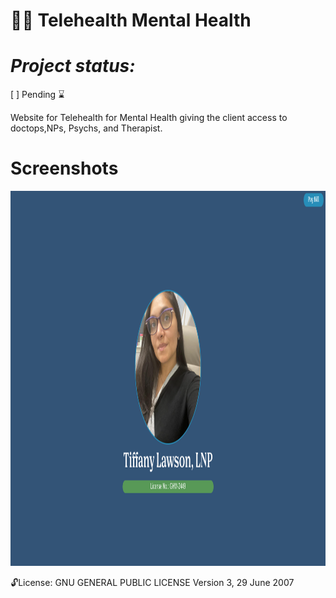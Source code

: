 👨‍⚕️ Telehealth Mental Health
==============
***Project status:***
==============
[ ] Pending       :hourglass:
<!--:white_check_mark: Complete
[ ] Pending       :hourglass:
<!-- - [ ] Incomplete     :x: -->

Website for Telehealth for Mental Health giving the client access to doctops,NPs, Psychs, and Therapist.

Screenshots
===========

<img src="https://github.com/moseleygj/WebPages/blob/master/MentalHealthConsole/127-0-0-1-5500-index-html.png" alt="screenshot2" width="800px" height="600"/>



 :unlock:License:
GNU GENERAL PUBLIC LICENSE Version 3, 29 June 2007
